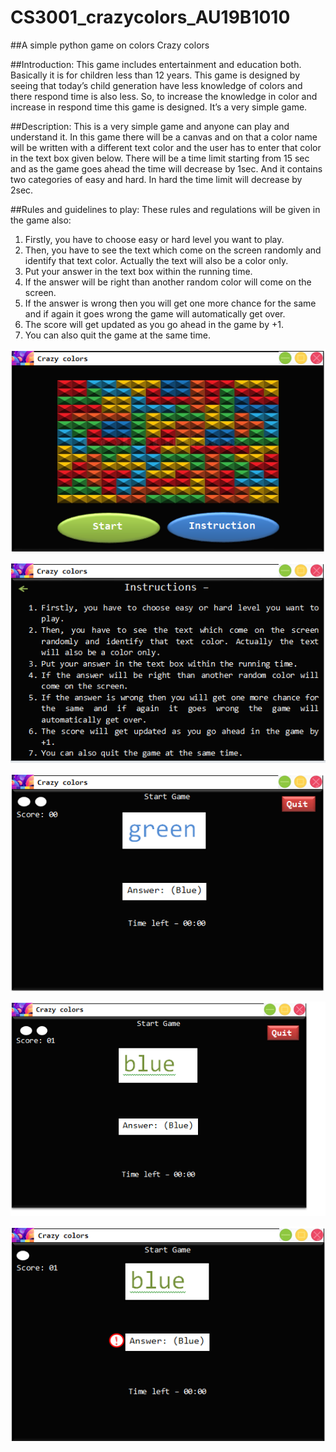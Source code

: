 # CS3001_crazycolors_AU19B1010
##A simple python game on colors
                                                                             Crazy colors

##Introduction:
This game includes entertainment and education both. Basically it is for children less than 12 years. This game is designed by seeing that today’s child generation have less knowledge of colors and there respond time is also less. So, to increase the knowledge in color and increase in respond time this game is designed. It’s a very simple game.

##Description:
This is a very simple game and anyone can play and understand it. In this game there will be a canvas and on that a color name will be written with a different text color and the user has to enter that color in the text box given below. There will be a time limit starting from 15 sec and as the game goes ahead the time will decrease by 1sec. And it contains two categories of easy and hard. In hard the time limit will decrease by 2sec.

##Rules and guidelines to play:
These rules and regulations will be given in the game also:
1.	Firstly, you have to choose easy or hard level you want to play.
2.	Then, you have to see the text which come on the screen randomly and identify that text color. Actually the text will also be a color only.
3.	Put your answer in the text box within the running time.
4.	If the answer will be right than another random color will come on the screen.
5.	If the answer is wrong then you will get one more chance for the same and if again it goes wrong the game will automatically get over.
6.	The score will get updated as you go ahead in the game by +1.
7.	You can also quit the game at the same time.

![Image](https://github.com/Anamit13/CS3001_crazycolors_AU19B1010/blob/Readme/pic1.PNG)

![Image](https://github.com/Anamit13/CS3001_crazycolors_AU19B1010/blob/Readme/pic2.PNG)

![Image](https://github.com/Anamit13/CS3001_crazycolors_AU19B1010/blob/Readme/pic3.PNG)

![Image](https://github.com/Anamit13/CS3001_crazycolors_AU19B1010/blob/Readme/pic4.PNG)

![Image](https://github.com/Anamit13/CS3001_crazycolors_AU19B1010/blob/Readme/pic5.PNG)
